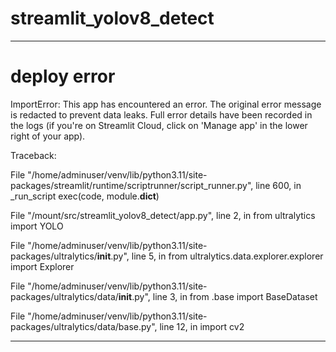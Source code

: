 # streamlit_yolov8_detect

---

# deploy error

ImportError: This app has encountered an error. The original error message is redacted to prevent data leaks. 
Full error details have been recorded in the logs 
(if you're on Streamlit Cloud, click on 'Manage app' in the lower right of your app).

Traceback:

File "/home/adminuser/venv/lib/python3.11/site-packages/streamlit/runtime/scriptrunner/script_runner.py", line 600, in _run_script
    exec(code, module.__dict__)
    
File "/mount/src/streamlit_yolov8_detect/app.py", line 2, in <module>
    from ultralytics import YOLO
    
File "/home/adminuser/venv/lib/python3.11/site-packages/ultralytics/__init__.py", line 5, in <module>
    from ultralytics.data.explorer.explorer import Explorer
    
File "/home/adminuser/venv/lib/python3.11/site-packages/ultralytics/data/__init__.py", line 3, in <module>
    from .base import BaseDataset
    
File "/home/adminuser/venv/lib/python3.11/site-packages/ultralytics/data/base.py", line 12, in <module>
    import cv2

---
